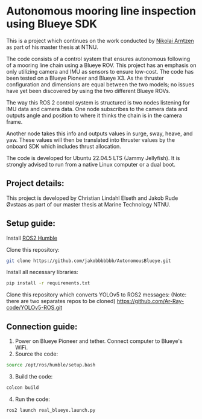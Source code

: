 # Autonomous mooring line inspection using Blueye SDK
This is a project which continues on the work conducted by [Nikolai Arntzen](https://github.com/Nikolaiarn) as part of his master thesis at NTNU.

The code consists of a control system that ensures autonomous following of a mooring line chain using a Blueye ROV. This project has an emphasis on only utilizing camera and IMU as sensors to ensure low-cost. The code has been tested on a Blueye Pioneer and Blueye X3. As the thruster configuration and dimensions are equal between the two models; no issues have yet been discovered by using the two different Blueye ROVs.

The way this ROS 2 control system is structured is two nodes listening for IMU data and camera data. One node subscribes to the camera data and outputs angle and position to where it thinks the chain is in the camera frame. 

Another node takes this info and outputs values in surge, sway, heave, and yaw. These values will then be translated into thruster values by the onboard SDK which includes thrust allocation. 

The code is developed for Ubuntu 22.04.5 LTS (Jammy Jellyfish). It is strongly advised to run from a native Linux computer or a dual boot. 

## Project details:
This project is developed by Christian Lindahl Elseth and Jakob Rude Øvstaas as part of our master thesis at Marine Technology NTNU.

## Setup guide:
Install [ROS2 Humble](https://docs.ros.org/en/humble/Installation/Ubuntu-Install-Debs.html)

Clone this repository:
```sh
git clone https://github.com/jakobbbbbbb/AutonomousBlueye.git
```

Install all necessary libraries:
```sh
pip install -r requirements.txt
```

Clone this repository which converts YOLOv5 to ROS2 messages: (Note: there are two separates repos to be cloned)
https://github.com/Ar-Ray-code/YOLOv5-ROS.git

## Connection guide:
1. Power on Blueye Pioneer and tether. Connect computer to Blueye's WiFi.
2. Source the code:
```sh
source /opt/ros/humble/setup.bash
```
3. Build the code:
```sh
colcon build
```
4. Run the code:
```sh
ros2 launch real_blueye.launch.py
```